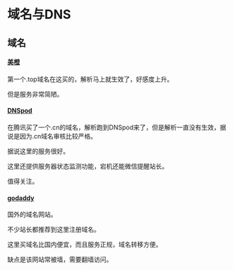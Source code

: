 # 域名与DNS

## 域名

#### [美橙](http://www.cndns.com/)

第一个.top域名在这买的，解析马上就生效了，好感度上升。

但是服务非常简陋。

#### [DNSpod](https://www.dnspod.cn/)

在腾讯买了一个.cn的域名，解析跑到DNSpod来了，但是解析一直没有生效，据说是因为.cn域名审核比较严格。

据说这里的服务很好。

这里还提供服务器状态监测功能，宕机还能微信提醒站长。

值得关注。

#### [godaddy](www.GoDaddy.com)

国外的域名网站。

不少站长都推荐到这里注册域名。

这里买域名比国内便宜，而且服务正规，域名转移方便。

缺点是该网站常被墙，需要翻墙访问。

